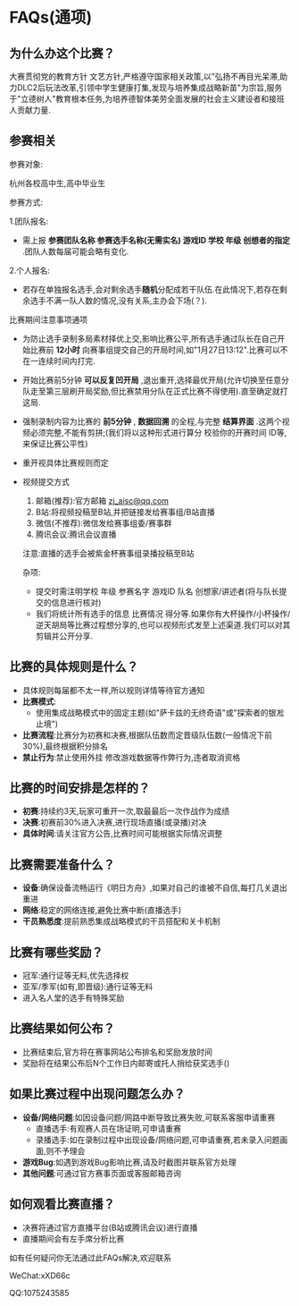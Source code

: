# FAQs(通项)

## 为什么办这个比赛？

大赛贯彻党的教育方针  文艺方针,严格遵守国家相关政策,以"弘扬不再目光呆滞,助力DLC2后玩法改革,引领中学生健康打集,发现与培养集成战略新苗"为宗旨,服务于"立德树人"教育根本任务,为培养德智体美劳全面发展的社会主义建设者和接班人贡献力量.

## 参赛相关

参赛对象:

杭州各校高中生,高中毕业生

参赛方式:

1.团队报名:

- 需上报 **参赛团队名称  参赛选手名称(无需实名)  游戏ID  学校  年级  创想者的指定** .团队人数每届可能会略有变化.

2.个人报名:

- 若存在单独报名选手,会对剩余选手**随机**分配成若干队伍.在此情况下,若存在剩余选手不满一队人数的情况,没有关系,主办会下场(？).

 比赛期间注意事项通项

- 为防止选手录制多局素材择优上交,影响比赛公平,所有选手通过队长在自己开始比赛前 **12小时** 向赛事组提交自己的开局时间,如"1月27日13:12".比赛可以不在一连续时间内打完.
- 开始比赛前5分钟 **可以反复凹开局** ,退出重开,选择最优开局(允许切换至任意分队走至第三层刷开局奖励,但比赛禁用分队在正式比赛不得使用).直至确定就打这局.
- 强制录制内容为比赛的 **前5分钟** , **数据回溯** 的全程,与完整 **结算界面** .这两个视频必须完整,不能有剪拼;(我们将以这种形式进行算分  校验你的开赛时间  ID等,来保证比赛公平性)
- 重开视具体比赛规则而定
- 视频提交方式
    1. 邮箱(推荐):官方邮箱 [zj_aisc@qq.com](mailto:zj_aisc@qq.com) 
    2. B站:将视频投稿至B站,并把链接发给赛事组/B站直播
    3. 微信(不推荐):微信发给赛事组委/赛事群
    4. 腾讯会议:腾讯会议直播
    
    注意:直播的选手会被紫金杯赛事组录播投稿至B站
    
    杂项:
    
    - 提交时需注明学校  年级  参赛名字  游戏ID  队名  创想家/讲述者(将与队长提交的信息进行核对)
    - 我们将统计所有选手的信息  比赛情况  得分等.如果你有大杯操作/小杯操作/逆天胡局等比赛过程想分享的,也可以视频形式发至上述渠道.我们可以对其剪辑并公开分享.

## 比赛的具体规则是什么？

- 具体规则每届都不太一样,所以规则详情等待官方通知
- **比赛模式**:
    - 使用集成战略模式中的固定主题(如"萨卡兹的无终奇语"或"探索者的银凇止境")
- **比赛流程**:比赛分为初赛和决赛,根据队伍数而定晋级队伍数(一般情况下前30%),最终根据积分排名
- **禁止行为**:禁止使用外挂  修改游戏数据等作弊行为,违者取消资格

## 比赛的时间安排是怎样的？

- **初赛**:持续约3天,玩家可重开一次,取最最后一次作战作为成绩
- **决赛**:初赛前30%进入决赛,进行现场直播(或录播)对决
- **具体时间**:请关注官方公告,比赛时间可能根据实际情况调整

## 比赛需要准备什么？

- **设备**:确保设备流畅运行《明日方舟》,如果对自己的谁被不自信,每打几关退出重进
- **网络**:稳定的网络连接,避免比赛中断(直播选手)
- **干员熟悉度**:提前熟悉集成战略模式的干员搭配和关卡机制

## 比赛有哪些奖励？

- 冠军:通行证等无料,优先选择权
- 亚军/季军(如有,即晋级):通行证等无料
- 进入名人堂的选手有特殊奖励

## 比赛结果如何公布？

- 比赛结束后,官方将在赛事网站公布排名和奖励发放时间
- 奖励将在结果公布后N个工作日内邮寄或托人捎给获奖选手()

## 如果比赛过程中出现问题怎么办？

- **设备/网络问题**:如因设备问题/网路中断导致比赛失败,可联系客服申请重赛
    - 直播选手:有观赛人员在场证明,可申请重赛
    - 录播选手:如在录制过程中出现设备/网络问题,可申请重赛,若未录入问题画面,则不予理会
- **游戏Bug**:如遇到游戏Bug影响比赛,请及时截图并联系官方处理
- **其他问题**:可通过官方赛事页面或客服邮箱咨询

## 如何观看比赛直播？

- 决赛将通过官方直播平台(B站或腾讯会议)进行直播
- 直播期间会有左手席分析比赛

如有任何疑问你无法通过此FAQs解决,欢迎联系

WeChat:xXD66c

QQ:1075243585
